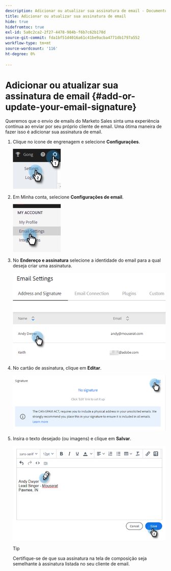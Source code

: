 ```yaml
---
description: Adicionar ou atualizar sua assinatura de email - Documentos do Marketo - Documentação do produto
title: Adicionar ou atualizar sua assinatura de email
hide: true
hidefromtoc: true
exl-id: 5a8c2ca2-2f27-4478-984b-f6b7c62b178d
source-git-commit: fda1bf51d4016a61c41be9acba4771db1797a552
workflow-type: tm+mt
source-wordcount: '116'
ht-degree: 0%

---
```


# Adicionar ou atualizar sua assinatura de email {#add-or-update-your-email-signature}

Queremos que o envio de emails do Marketo Sales sinta uma experiência contínua ao enviar por seu próprio cliente de email. Uma ótima maneira de fazer isso é adicionar sua assinatura de email.

1. Clique no ícone de engrenagem e selecione **Configurações**.

   ![](assets/add-or-update-your-email-signature-1.png)

1. Em Minha conta, selecione **Configurações de email**.

   ![](assets/add-or-update-your-email-signature-2.png)

1. No **Endereço e assinatura** selecione a identidade do email para a qual deseja criar uma assinatura.

   ![](assets/add-or-update-your-email-signature-3.png)

1. No cartão de assinatura, clique em **Editar**.

   ![](assets/add-or-update-your-email-signature-4.png)

1. Insira o texto desejado (ou imagens) e clique em **Salvar**.

   ![](assets/add-or-update-your-email-signature-5.png)

   >[!TIP]
   >
   >Certifique-se de que sua assinatura na tela de composição seja semelhante à assinatura listada no seu cliente de email.
